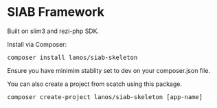 # SIAB Framework

Built on slim3 and rezi-php SDK.

Install via Composer:

<pre>composer install lanos/siab-skeleton</pre>

Ensure you have minimim stablity set to dev on your composer.json file.

You can also create a project from scatch using this package.

<pre>composer create-project lanos/siab-skeleton [app-name]</pre>